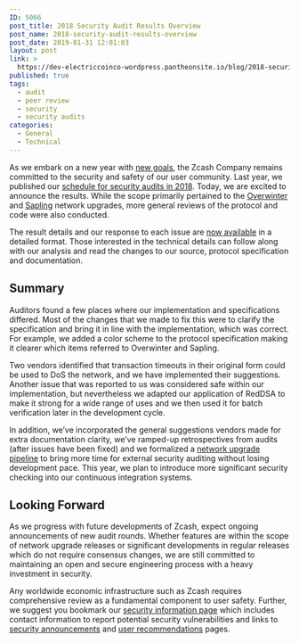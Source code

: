 ```yaml
---
ID: 5066
post_title: 2018 Security Audit Results Overview
post_name: 2018-security-audit-results-overview
post_date: 2019-01-31 12:01:03
layout: post
link: >
  https://dev-electriccoinco-wordpress.pantheonsite.io/blog/2018-security-audit-results-overview/
published: true
tags:
  - audit
  - peer review
  - security
  - security audits
categories:
  - General
  - Technical
---
```

As we embark on a new year with <a href="https://dev-electriccoinco-wordpress.pantheonsite.io/blog/final-blossom-goals/">new goals</a>, the Zcash Company remains committed to the security and safety of our user community. Last year, we published our <a href="/blog/2018-zcash-security-audit-details/">schedule for security audits in 2018</a>. Today, we are excited to announce the results. While the scope primarily pertained to the <a href="https://z.cash/upgrade/overwinter/">Overwinter</a> and <a href="https://z.cash/upgrade/sapling/">Sapling</a> network upgrades, more general reviews of the protocol and code were also conducted.

The result details and our response to each issue are <a href="https://dev-electriccoinco-wordpress.pantheonsite.io/blog/2018-security-audit-results-in-detail/">now available</a> in a detailed format. Those interested in the technical details can follow along with our analysis and read the changes to our source, protocol specification and documentation.
<h2>Summary</h2>
Auditors found a few places where our implementation and specifications differed. Most of the changes that we made to fix this were to clarify the specification and bring it in line with the implementation, which was correct. For example, we added a color scheme to the protocol specification making it clearer which items referred to Overwinter and Sapling.

Two vendors identified that transaction timeouts in their original form could be used to DoS the network, and we have implemented their suggestions. Another issue that was reported to us was considered safe within our implementation, but nevertheless we adapted our application of RedDSA to make it strong for a wide range of uses and we then used it for batch verification later in the development cycle.

In addition, we’ve incorporated the general suggestions vendors made for extra documentation clarity, we’ve ramped-up retrospectives from audits (after issues have been fixed) and we formalized a <a href="/blog/the-zcash-network-upgrade-pipeline/">network upgrade pipeline</a> to bring more time for external security auditing without losing development pace. This year, we plan to introduce more significant security checking into our continuous integration systems.
<h2>Looking Forward</h2>
As we progress with future developments of Zcash, expect ongoing announcements of new audit rounds. Whether features are within the scope of network upgrade releases or significant developments in regular releases which do not require consensus changes, we are still committed to maintaining an open and secure engineering process with a heavy investment in security.

Any worldwide economic infrastructure such as Zcash requires comprehensive review as a fundamental component to user safety. Further, we suggest you bookmark our <a href="https://z.cash/support/security">security information page</a> which includes contact information to report potential security vulnerabilities and links to <a href="https://z.cash/support/security/announcements">security announcements</a> and <a href="https://z.cash/support/security/privacy-security-recommendations">user recommendations</a> pages.